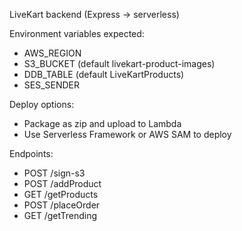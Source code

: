 LiveKart backend (Express -> serverless)

Environment variables expected:

- AWS_REGION
- S3_BUCKET (default livekart-product-images)
- DDB_TABLE (default LiveKartProducts)
- SES_SENDER

Deploy options:

- Package as zip and upload to Lambda
- Use Serverless Framework or AWS SAM to deploy

Endpoints:

- POST /sign-s3
- POST /addProduct
- GET /getProducts
- POST /placeOrder
- GET /getTrending
